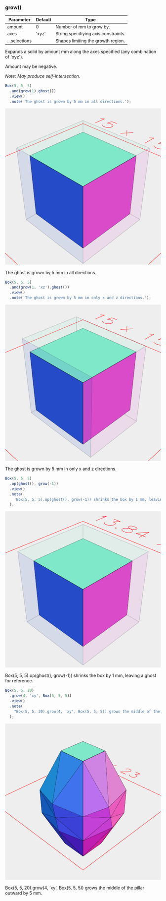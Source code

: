 ### grow()
Parameter|Default|Type
---|---|---
amount|0|Number of mm to grow by.
axes|'xyz'|String specifiying axis constraints.
...selections||Shapes limiting the growth region.

Expands a solid by amount mm along the axes specified (any combination of 'xyz').

Amount may be negative.

_Note: May produce self-intersection._

```JavaScript
Box(5, 5, 5)
  .and(grow(1).ghost())
  .view()
  .note('The ghost is grown by 5 mm in all directions.');
```

![Image](grow.md.0.png)

The ghost is grown by 5 mm in all directions.

```JavaScript
Box(5, 5, 5)
  .and(grow(1, 'xz').ghost())
  .view()
  .note('The ghost is grown by 5 mm in only x and z directions.');
```

![Image](grow.md.1.png)

The ghost is grown by 5 mm in only x and z directions.

```JavaScript
Box(5, 5, 5)
  .op(ghost(), grow(-1))
  .view()
  .note(
    'Box(5, 5, 5).op(ghost(), grow(-1)) shrinks the box by 1 mm, leaving a ghost for reference.'
  );
```

![Image](grow.md.2.png)

Box(5, 5, 5).op(ghost(), grow(-1)) shrinks the box by 1 mm, leaving a ghost for reference.

```JavaScript
Box(5, 5, 20)
  .grow(4, 'xy', Box(5, 5, 5))
  .view()
  .note(
    "Box(5, 5, 20).grow(4, 'xy', Box(5, 5, 5)) grows the middle of the pillar outward by 5 mm."
  );
```

![Image](grow.md.3.png)

Box(5, 5, 20).grow(4, 'xy', Box(5, 5, 5)) grows the middle of the pillar outward by 5 mm.
